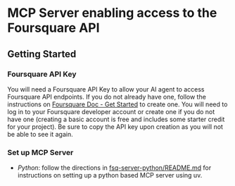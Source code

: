 # MCP Server enabling access to the Foursquare API

## Getting Started

### Foursquare API Key

You will need a Foursquare API Key to allow your AI agent to access Foursquare API endpoints. If you do not already have one, follow the instructions on [Foursquare Doc - Get Started](https://docs.foursquare.com/developer/reference/places-api-get-started) to create one. You will need to log in to your Foursquare developer account or create one if you do not have one (creating a basic account is free and includes some starter credit for your project). Be sure to copy the API key upon creation as you will not be able to see it again.

### Set up MCP Server

* *Python*: follow the directions in [fsq-server-python/README.md](fsq-server-python/README.md) for instructions on setting up a python based MCP server using uv.